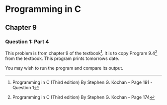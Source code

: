 # Programming in C
## Chapter 9
### Question 1: Part 4

This problem is from chapter 9 of the textbook[^1]. It is to copy Program 9.4[^2] from the textbook. This program prints tomorrows date.

You may wish to run the program and compare its output.


[^1]: Programming in C (Third edition) By Stephen G. Kochan - Page 191 - Question 1
[^2]: Programming in C (Third edition) By Stephen G. Kochan - Page 174